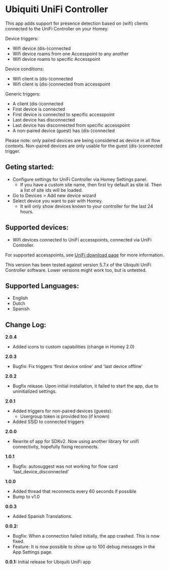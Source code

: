 # Ubiquiti UniFi Controller
This app adds support for presence detection based on (wifi) clients connected to the UniFi Controller on your Homey.

Device triggers:
* Wifi device (dis-)connected
* Wifi device roams from one Accesspoint to any another
* Wifi device roams to specific Accesspoint

Device conditions:
* Wifi client is (dis-)connected
* Wifi client is (dis-)connected from accesspoint

Generic triggers:
* A client (dis-)connected
* First device is connected
* First device is connected to specific accesspoint
* Last device has disconnected
* Last device has disconnected from specific accesspoint
* A non-paired device (guest) has (dis-)connected

Please note: only paired devices are being considered as device in all flow contexts. Non-paired devices are only usable for the guest (dis-)connected trigger.

## Geting started:
* Configure settings for UniFi Controller via Homey Settings panel.
  * If you have a custom site name, then first try default as site id. Then a list of site ids will be loaded.
* Go to Devices > Add new device wizard
* Select device you want to pair with Homey.
  * It will only show devices known to your controller for the last 24 hours.

## Supported devices:
* Wifi devices connected to UniFi accesspoints, connected via UniFi Controller.

For supported accesspoints, see [UniFi download page](https://www.ubnt.com/download/unifi/) for more information.

This version has been tested against version 5.7.x of the Ubiquiti UniFi Controller software. Lower versions might work too, but is untested.

## Supported Languages:
* English
* Dutch
* Spanish

## Change Log:
**2.0.4**
 * Added icons to custom capabilities (change in Homey 2.0)

**2.0.3**
* Bugfix: Fix triggers 'first device online' and 'last device offline'

**2.0.2**
* Bugfix release. Upon initial installation, it failed to start the app, due to uninitialized settings.

**2.0.1**
* Added triggers for non-paired devices (guests).
  * Usergroup token is provided too (if known)
* Added SSID to connected triggers

**2.0.0**
* Rewrite of app for SDKv2. Now using another library for unifi connectivity, hopefully fixing reconnects.

**1.0.1**
* Bugfix: autosuggest was not working for flow card 'last_device_disconnected'

**1.0.0**
* Added thread that reconnects every 60 seconds if possible
* Bump to v1.0

**0.0.3**
* Added Spanish Translations.

**0.0.2:**
* Bugfix: When a connection failed initially, the app crashed. This is now fixed.
* Feature: It is now possible to show up to 100 debug messages in the App Settings page.

**0.0.1:**
Initial release for Ubiquiti UniFi app
